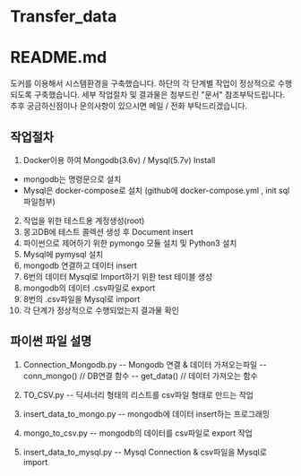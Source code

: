 # Transfer_data

# README.md
도커를 이용해서 시스템환경을 구축했습니다. 
하단의 각 단계별 작업이 정상적으로 수행되도록 구축했습니다. 세부 작업절차 및 결과물은 첨부드린 "문서" 참조부탁드립니다. 
추후 궁금하신점이나 문의사항이 있으시면 메일 / 전화 부탁드리겠습니다.

## 작업절차
1. Docker이용 하여 Mongodb(3.6v) / Mysql(5.7v) Install
 - mongodb는 명령문으로 설치 
 - Mysql은 docker-compose로 설치 (github에 docker-compose.yml , init sql 파일첨부)
2. 작업을 위한 테스트용 계정생성(root)
3. 몽고DB에 테스트 콜렉션 생성 후 Document insert 
4. 파이썬으로 제어하기 위한 pymongo 모듈 설치 및 Python3 설치 
5. Mysql에 pymysql 설치 
6. mongodb 연결하고 데이터 insert
7. 6번의 데이터 Mysql로 Import하기 위한 test 테이블 생성 
8. mongodb의 데이터 .csv파일로 export
9. 8번의 .csv파일을 Mysql로 import
10. 각 단계가 정상적으로 수행되었는지 결과물 확인

## 파이썬 파일 설명
1. Connection_Mongodb.py
-- Mongodb 연결 & 데이터 가져오는파일
-- conn_mongo()  // DB연결 함수
-- get_data()    // 데이터 가져오는 함수 

2. TO_CSV.py
-- 딕셔너리 형태의 리스트를 csv파일 형태로 만드는 작업

3. insert_data_to_mongo.py
-- mongodb에 데이터 insert하는 프로그래밍

4. mongo_to_csv.py
-- mongodb의 데이터를 csv파일로 export 작업

5. insert_data_to_mysql.py
-- Mysql Connection & csv파일을 Mysql로 import